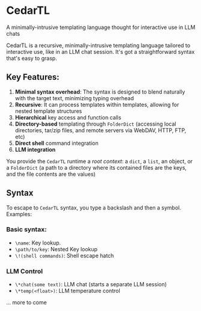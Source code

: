 # CedarTL
A minimally-intrusive templating language thought for interactive use in LLM chats

CedarTL is a recursive, minimally-intrusive templating language tailored to interactive use, like in an LLM chat session.
It's got a straightforward syntax that's easy to grasp.

## Key Features:
1. **Minimal syntax overhead**: The syntax is designed to blend naturally with the target text, minimizing typing overhead
2. **Recursive**: It can process templates within templates, allowing for nested template structures
3. **Hierarchical** key access and function calls
4. **Directory-based** templating through `FolderDict` (accessing local directories, tar/zip files, and remote servers via WebDAV, HTTP, FTP, etc)
5. **Direct shell** command integration
6. **LLM integration**

You provide the `CedarTL` runtime a _root context_: a `dict`, a `list`, an object, or a `FolderDict`
(a path to a directory where its contained files are the keys, and the file contents are the values)

## Syntax
To escape to `CedarTL` syntax, you type a backslash and then a symbol. Examples:

### Basic syntax:
- `\name`: Key lookup.
- `\path/to/key`: Nested Key lookup
- `\!(shell commands)`: Shell escape hatch

### LLM Control
- `\*chat(some text)`: LLM chat (starts a separate LLM session)
- `\*temp(<float>)`: LLM temperature control

... more to come
